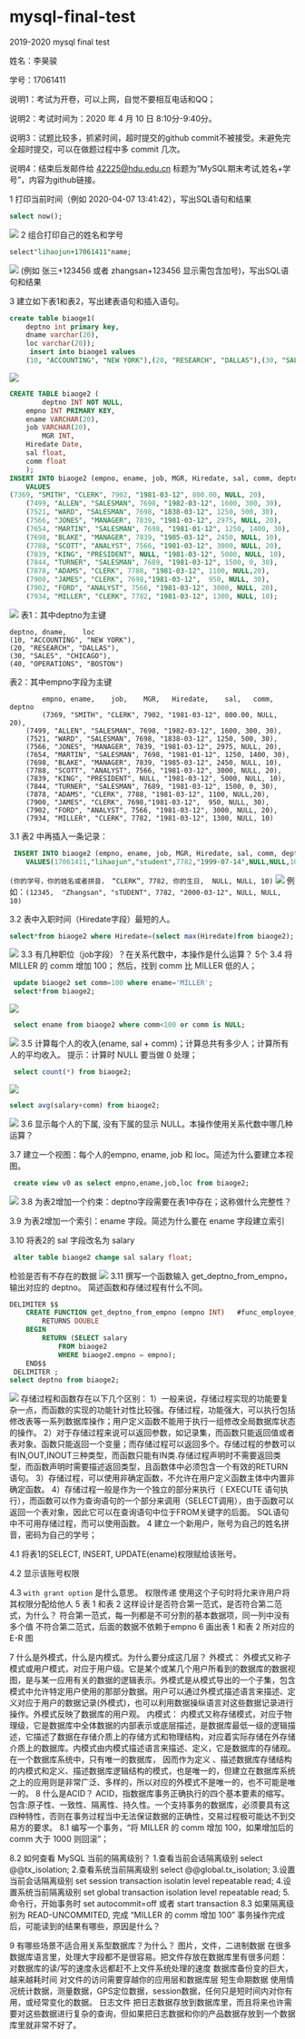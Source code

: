 # mysql-final-test

2019-2020 mysql final test

姓名：李昊骏

学号：17061411

说明1：考试为开卷，可以上网，自觉不要相互电话和QQ；

说明2：考试时间为：2020 年 4 月 10 日 8:10分-9:40分。

说明3：试题比较多，抓紧时间，超时提交的github commit不被接受。未避免完全超时提交，可以在做题过程中多 commit 几次。

说明4：结束后发邮件给 42225@hdu.edu.cn 标题为“MySQL期末考试,姓名+学号”，内容为github链接。


1 打印当前时间（例如 2020-04-07 13:41:42），写出SQL语句和结果
```SQL
select now();
```
![](https://github.com/chimpanzee123/mysql-final-test/blob/master/1...png?raw=true)
2 组合打印自己的姓名和学号
```SQL
select"lihaojun+17061411"name;
```
![](https://github.com/chimpanzee123/mysql-final-test/blob/master/2...png?raw=true)
(例如 张三+123456 或者 zhangsan+123456 显示需包含加号)，写出SQL语句和结果

3 建立如下表1和表2，写出建表语句和插入语句。
```SQL
create table biaoge1(
    deptno int primary key,
    dname varchar(20),
    loc varchar(20));
     insert into biaoge1 values
    (10, "ACCOUNTING", "NEW YORK"),(20, "RESEARCH", "DALLAS"),(30, "SALES", "CHICAGO"),(40, "OPERATIONS", "BOSTON");
```
![](https://github.com/chimpanzee123/mysql-final-test/blob/master/3..1.png?raw=true)
```SQL
CREATE TABLE biaoge2 (	
    	deptno INT NOT NULL,
	empno INT PRIMARY KEY,
	ename VARCHAR(20),
	job VARCHAR(20),
    	MGR INT,
	Hiredate Date,
	sal float,
	comm float
	);
INSERT INTO biaoge2 (empno, ename, job, MGR, Hiredate, sal, comm, deptno) 
	VALUES
(7369, "SMITH", "CLERK", 7902, "1981-03-12", 800.00, NULL, 20),
	(7499, "ALLEN", "SALESMAN", 7698, "1982-03-12", 1600, 300, 30),
	(7521, "WARD", "SALESMAN", 7698, "1838-03-12", 1250, 500, 30),
	(7566, "JONES", "MANAGER", 7839, "1981-03-12", 2975, NULL, 20),
	(7654, "MARTIN", "SALESMAN", 7698, "1981-01-12", 1250, 1400, 30),
	(7698, "BLAKE", "MANAGER", 7839, "1985-03-12", 2450, NULL, 10),
	(7788, "SCOTT", "ANALYST", 7566, "1981-03-12", 3000, NULL, 20),
	(7839, "KING", "PRESIDENT", NULL, "1981-03-12", 5000, NULL, 10),
	(7844, "TURNER", "SALESMAN", 7689, "1981-03-12", 1500, 0, 30),
	(7878, "ADAMS", "CLERK", 7788, "1981-03-12", 1100, NULL,20),
	(7900, "JAMES", "CLERK", 7698,"1981-03-12",  950, NULL, 30),
	(7902, "FORD", "ANALYST", 7566, "1981-03-12", 3000, NULL, 20),
	(7934, "MILLER", "CLERK", 7782, "1981-03-12", 1300, NULL, 10);
```
![](https://github.com/chimpanzee123/mysql-final-test/blob/master/3..2.png?raw=true)
表1：其中deptno为主键
```
deptno, dname,    loc
(10, "ACCOUNTING", "NEW YORK"),
(20, "RESEARCH", "DALLAS"),
(30, "SALES", "CHICAGO"),
(40, "OPERATIONS", "BOSTON")
```

表2：其中empno字段为主键
```
        empno, ename,    job,    MGR,   Hiredate,    sal,   comm, deptno
        (7369, "SMITH", "CLERK", 7902, "1981-03-12", 800.00, NULL, 20),
	(7499, "ALLEN", "SALESMAN", 7698, "1982-03-12", 1600, 300, 30),
	(7521, "WARD", "SALESMAN", 7698, "1838-03-12", 1250, 500, 30),
	(7566, "JONES", "MANAGER", 7839, "1981-03-12", 2975, NULL, 20),
	(7654, "MARTIN", "SALESMAN", 7698, "1981-01-12", 1250, 1400, 30),
	(7698, "BLAKE", "MANAGER", 7839, "1985-03-12", 2450, NULL, 10),
	(7788, "SCOTT", "ANALYST", 7566, "1981-03-12", 3000, NULL, 20),
	(7839, "KING", "PRESIDENT", NULL, "1981-03-12", 5000, NULL, 10),
	(7844, "TURNER", "SALESMAN", 7689, "1981-03-12", 1500, 0, 30),
	(7878, "ADAMS", "CLERK", 7788, "1981-03-12", 1100, NULL,20),
	(7900, "JAMES", "CLERK", 7698,"1981-03-12",  950, NULL, 30),
	(7902, "FORD", "ANALYST", 7566, "1981-03-12", 3000, NULL, 20),
	(7934, "MILLER", "CLERK", 7782, "1981-03-12", 1300, NULL, 10)
```

3.1 表2 中再插入一条记录：
```SQL
 INSERT INTO biaoge2 (empno, ename, job, MGR, Hiredate, sal, comm, deptno)
    VALUES(17061411,"lihaojun","student",7782,"1999-07-14",NULL,NULL,10);
```
`(你的学号，你的姓名或者拼音， “CLERK”, 7782, 你的生日,  NULL, NULL, 10)`
 ![](https://github.com/chimpanzee123/mysql-final-test/blob/master/3.1.png?raw=true)
例如：`(12345,  "Zhangsan", "sTUDENT", 7782, "2000-03-12", NULL, NULL, 10)`

3.2 表中入职时间（Hiredate字段）最短的人。
```SQL
select*from biaoge2 where Hiredate=(select max(Hiredate)from biaoge2);
```
![](https://github.com/chimpanzee123/mysql-final-test/blob/master/3.2.png?raw=true)
3.3 有几种职位（job字段）？在关系代数中，本操作是什么运算？
5个
3.4 将 MILLER 的 comm 增加 100； 然后，找到 comm 比 MILLER 低的人；
```SQL
 update biaoge2 set comm=100 where ename='MILLER';
 select*from biaoge2;
```
![](https://github.com/chimpanzee123/mysql-final-test/blob/master/3.4.png?raw=true)
```SQL
 select ename from biaoge2 where comm<100 or comm is NULL;
```
![](https://github.com/chimpanzee123/mysql-final-test/blob/master/3.4.2.png?raw=true)
3.5 计算每个人的收入(ename, sal + comm)；计算总共有多少人；计算所有人的平均收入。 提示：计算时 NULL 要当做 0 处理； 
```SQL
 select count(*) from biaoge2;
```
![](https://github.com/chimpanzee123/mysql-final-test/blob/master/3.5.2.png?raw=true)

```SQL
select avg(salary+comm) from biaoge2;
```
![](https://github.com/chimpanzee123/mysql-final-test/blob/master/3.5.3.png?raw=true)
3.6 显示每个人的下属, 没有下属的显示 NULL。本操作使用关系代数中哪几种运算？

3.7 建立一个视图：每个人的empno, ename, job 和 loc。简述为什么要建立本视图。
```SQL
 create view v0 as select empno,ename,job,loc from biaoge2;
```
![](https://github.com/chimpanzee123/mysql-final-test/blob/master/3.7.png?raw=true)
3.8 为表2增加一个约束：deptno字段需要在表1中存在；这称做什么完整性？

3.9 为表2增加一个索引：ename 字段。简述为什么要在 ename 字段建立索引

3.10 将表2的 sal 字段改名为 salary
```SQL
 alter table biaoge2 change sal salary float;
```

检验是否有不存在的数据
![](https://github.com/chimpanzee123/mysql-final-test/blob/master/3.10.png?raw=true)
3.11 撰写一个函数输入 get_deptno_from_empno， 输出对应的 deptno。 简述函数和存储过程有什么不同。
```SQL
DELIMITER $$
    CREATE FUNCTION get_deptno_from_empno (empno INT)   #func_employee_sal表示所要创建的存储过程名字
        RETURNS DOUBLE
    BEGIN
        RETURN (SELECT salary 
            FROM biaoge2 
            WHERE biaoge2.empno = empno);
    END$$
 DELIMITER ;
select deptno from biaoge2;
```
![](https://github.com/chimpanzee123/mysql-final-test/blob/master/3.11.png?raw=true)
存储过程和函数存在以下几个区别： 
1）一般来说，存储过程实现的功能要复杂一点，而函数的实现的功能针对性比较强。存储过程，功能强大，可以执行包括修改表等一系列数据库操作；用户定义函数不能用于执行一组修改全局数据库状态的操作。 
2）对于存储过程来说可以返回参数，如记录集，而函数只能返回值或者表对象。函数只能返回一个变量；而存储过程可以返回多个。存储过程的参数可以有IN,OUT,INOUT三种类型，而函数只能有IN类.存储过程声明时不需要返回类型，而函数声明时需要描述返回类型，且函数体中必须包含一个有效的RETURN语句。 
3）存储过程，可以使用非确定函数，不允许在用户定义函数主体中内置非确定函数。 
4）存储过程一般是作为一个独立的部分来执行（ EXECUTE 语句执行），而函数可以作为查询语句的一个部分来调用（SELECT调用），由于函数可以返回一个表对象，因此它可以在查询语句中位于FROM关键字的后面。 SQL语句中不可用存储过程，而可以使用函数。
4 建立一个新用户，账号为自己的姓名拼音，密码为自己的学号；

4.1 将表1的SELECT, INSERT, UPDATE(ename)权限赋给该账号。

4.2 显示该账号权限

4.3 `with grant option` 是什么意思。
权限传递
使用这个子句时将允来许用户将其权限分配给他人
5 表 1 和表 2 这样设计是否符合第一范式，是否符合第二范式，为什么？
符合第一范式，每一列都是不可分割的基本数据项，同一列中没有多个值
不符合第二范式，后面的数据不依赖于empno
6 画出表 1 和表 2 所对应的 E-R 图

7 什么是外模式，什么是内模式。为什么要分成这几层？
外模式：
外模式又称子模式或用户模式，对应于用户级。它是某个或某几个用户所看到的数据库的数据视图，是与某一应用有关的数据的逻辑表示。外模式是从模式导出的一个子集，包含模式中允许特定用户使用的那部分数据。用户可以通过外模式描述语言来描述、定义对应于用户的数据记录(外模式)，也可以利用数据操纵语言对这些数据记录进行操作。外模式反映了数据库的用户观。
内模式：
内模式又称存储模式，对应于物理级，它是数据库中全体数据的内部表示或底层描述，是数据库最低一级的逻辑描述，它描述了数据在存储介质上的存储方式和物理结构，对应着实际存储在外存储介质上的数据库。内模式由内模式描述语言来描述、定义，它是数据库的存储观。
在一个数据库系统中，只有唯一的数据库， 因而作为定义 、描述数据库存储结构的内模式和定义、描述数据库逻辑结构的模式，也是唯一的，但建立在数据库系统之上的应用则是非常广泛、多样的，所以对应的外模式不是唯一的，也不可能是唯一的。
8 什么是ACID？
ACID，指数据库事务正确执行的四个基本要素的缩写。包含:原子性、一致性、隔离性、持久性。一个支持事务的数据库，必须要具有这四种特性，否则在事务过程当中无法保证数据的正确性，交易过程极可能达不到交易方的要求。
8.1 编写一个事务，“将 MILLER 的 comm 增加 100，如果增加后的 comm 大于 1000 则回滚”；

8.2 如何查看 MySQL 当前的隔离级别？
1.查看当前会话隔离级别
select @@tx_isolation;
2.查看系统当前隔离级别
select @@global.tx_isolation;
3.设置当前会话隔离级别
set session transaction isolatin level repeatable read;
4.设置系统当前隔离级别
set global transaction isolation level repeatable read;
5.命令行，开始事务时
set autocommit=off 或者 start transaction
8.3 如果隔离级别为 READ-UNCOMMITED, 完成 “MILLER 的 comm 增加 100” 事务操作完成后，可能读到的结果有哪些，原因是什么？

9 有哪些场景不适合用关系型数据库？为什么？
图片，文件，二进制数据
在很多数据库语言里，处理大字段都不是很容易。把文件存放在数据库里有很多问题：
对数据库的读/写的速度永远都赶不上文件系统处理的速度
数据库备份变的巨大，越来越耗时间
对文件的访问需要穿越你的应用层和数据库层
短生命期数据
使用情况统计数据，测量数据，GPS定位数据，session数据，任何只是短时间内对你有用，或经常变化的数据。
日志文件
把日志数据存放到数据库里，而且将来也许需要对这些数据进行复杂的查询，但如果把日志数据和你的产品数据存放到一个数据库里就非常不好了。

